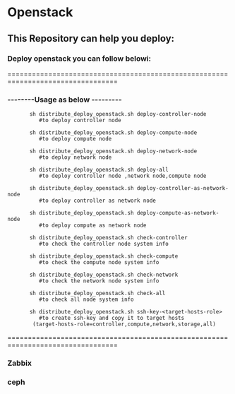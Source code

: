 #  Openstack

## This Repository can help you  deploy: 
  ###                  Deploy  openstack you can follow belowi:

=================================================================================
###             --------Usage as below ---------
           sh distribute_deploy_openstack.sh deploy-controller-node 
              #to deploy controller node 
             
           sh distribute_deploy_openstack.sh deploy-compute-node
              #to deploy compute node
             
           sh distribute_deploy_openstack.sh deploy-network-node
              #to deploy network node
                    
           sh distribute_deploy_openstack.sh deploy-all
              #to deploy controller node ,network node,compute node

           sh distribute_deploy_openstack.sh deploy-controller-as-network-node
              #to deploy controller as network node  
           
           sh distribute_deploy_openstack.sh deploy-compute-as-network-node
              #to deploy compute as network node

           sh distribute_deploy_openstack.sh check-controller 
              #to check the controller node system info

           sh distribute_deploy_openstack.sh check-compute
              #to check the compute node system info

           sh distribute_deploy_openstack.sh check-network
              #to check the network node system info
          
           sh distribute_deploy_openstack.sh check-all
              #to check all node system info 

           sh distribute_deploy_openstack.sh ssh-key-<target-hosts-role>
              #to create ssh-key and copy it to target hosts 
            (target-hosts-role=controller,compute,network,storage,all)
=================================================================================



  ###                   Zabbix 
  ###                   ceph 
